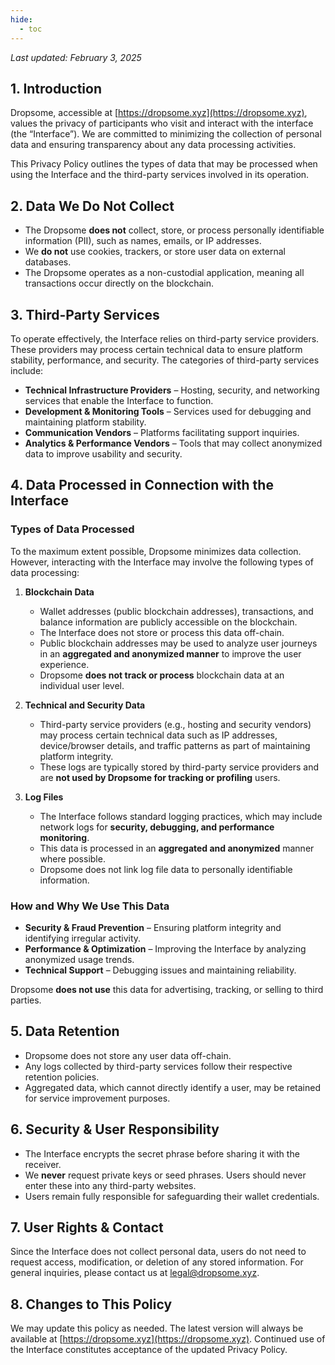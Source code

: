 ```yaml
---
hide:
  - toc
---
```


_Last updated: February 3, 2025_  

## **1. Introduction**  
Dropsome, accessible at [https://dropsome.xyz](https://dropsome.xyz), values the privacy of participants who visit and interact with the interface (the “Interface”). We are committed to minimizing the collection of personal data and ensuring transparency about any data processing activities.  

This Privacy Policy outlines the types of data that may be processed when using the Interface and the third-party services involved in its operation.  

## **2. Data We Do Not Collect**  
- The Dropsome **does not** collect, store, or process personally identifiable information (PII), such as names, emails, or IP addresses.  
- We **do not** use cookies, trackers, or store user data on external databases.  
- The Dropsome operates as a non-custodial application, meaning all transactions occur directly on the blockchain.  

## **3. Third-Party Services**  
To operate effectively, the Interface relies on third-party service providers. These providers may process certain technical data to ensure platform stability, performance, and security. The categories of third-party services include:  

- **Technical Infrastructure Providers** – Hosting, security, and networking services that enable the Interface to function.  
- **Development & Monitoring Tools** – Services used for debugging and maintaining platform stability.  
- **Communication Vendors** – Platforms facilitating support inquiries.  
- **Analytics & Performance Vendors** – Tools that may collect anonymized data to improve usability and security.  

## **4. Data Processed in Connection with the Interface**  

### **Types of Data Processed**  
To the maximum extent possible, Dropsome minimizes data collection. However, interacting with the Interface may involve the following types of data processing:  

1. **Blockchain Data**  
   - Wallet addresses (public blockchain addresses), transactions, and balance information are publicly accessible on the blockchain.  
   - The Interface does not store or process this data off-chain.  
   - Public blockchain addresses may be used to analyze user journeys in an **aggregated and anonymized manner** to improve the user experience.  
   - Dropsome **does not track or process** blockchain data at an individual user level.  

2. **Technical and Security Data**  
   - Third-party service providers (e.g., hosting and security vendors) may process certain technical data such as IP addresses, device/browser details, and traffic patterns as part of maintaining platform integrity.  
   - These logs are typically stored by third-party service providers and are **not used by Dropsome for tracking or profiling** users.  

3. **Log Files**  
   - The Interface follows standard logging practices, which may include network logs for **security, debugging, and performance monitoring**.  
   - This data is processed in an **aggregated and anonymized** manner where possible.  
   - Dropsome does not link log file data to personally identifiable information.  

### **How and Why We Use This Data**  
- **Security & Fraud Prevention** – Ensuring platform integrity and identifying irregular activity.  
- **Performance & Optimization** – Improving the Interface by analyzing anonymized usage trends.  
- **Technical Support** – Debugging issues and maintaining reliability.  

Dropsome **does not use** this data for advertising, tracking, or selling to third parties.  

## **5. Data Retention**  
- Dropsome does not store any user data off-chain.  
- Any logs collected by third-party services follow their respective retention policies.  
- Aggregated data, which cannot directly identify a user, may be retained for service improvement purposes.  

## **6. Security & User Responsibility**  
- The Interface encrypts the secret phrase before sharing it with the receiver.  
- We **never** request private keys or seed phrases. Users should never enter these into any third-party websites.  
- Users remain fully responsible for safeguarding their wallet credentials.  

## **7. User Rights & Contact**  
Since the Interface does not collect personal data, users do not need to request access, modification, or deletion of any stored information. For general inquiries, please contact us at [legal@dropsome.xyz](mailto:legal@dropsome.xyz).  

## **8. Changes to This Policy**  
We may update this policy as needed. The latest version will always be available at [https://dropsome.xyz](https://dropsome.xyz). Continued use of the Interface constitutes acceptance of the updated Privacy Policy.  